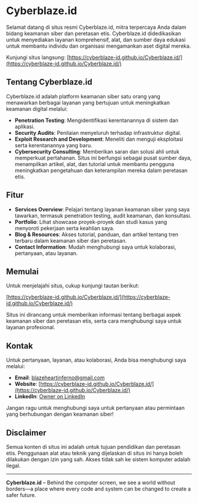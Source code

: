 # Cyberblaze.id

Selamat datang di situs resmi Cyberblaze.id, mitra terpercaya Anda dalam bidang keamanan siber dan peretasan etis. Cyberblaze.id didedikasikan untuk menyediakan layanan komprehensif, alat, dan sumber daya edukasi untuk membantu individu dan organisasi mengamankan aset digital mereka.

Kunjungi situs langsung: [https://cyberblaze-id.github.io/Cyberblaze.id/](https://cyberblaze-id.github.io/Cyberblaze.id/)

## Tentang Cyberblaze.id

Cyberblaze.id adalah platform keamanan siber satu orang yang menawarkan berbagai layanan yang bertujuan untuk meningkatkan keamanan digital melalui:

- **Penetration Testing**: Mengidentifikasi kerentanannya di sistem dan aplikasi.
- **Security Audits**: Penilaian menyeluruh terhadap infrastruktur digital.
- **Exploit Research and Development**: Meneliti dan menguji eksploitasi serta kerentanannya yang baru.
- **Cybersecurity Consulting**: Memberikan saran dan solusi ahli untuk memperkuat pertahanan.
Situs ini berfungsi sebagai pusat sumber daya, menampilkan artikel, alat, dan tutorial untuk membantu pengguna meningkatkan pengetahuan dan keterampilan mereka dalam peretasan etis.

## Fitur

- **Services Overview**: Pelajari tentang layanan keamanan siber yang saya tawarkan, termasuk penetration testing, audit keamanan, dan konsultasi.
- **Portfolio**: Lihat showcase proyek-proyek dan studi kasus yang menyoroti pekerjaan serta keahlian saya.
- **Blog & Resources**: Akses tutorial, panduan, dan artikel tentang tren terbaru dalam keamanan siber dan peretasan.
- **Contact Information**: Mudah menghubungi saya untuk kolaborasi, pertanyaan, atau layanan.

## Memulai

Untuk menjelajahi situs, cukup kunjungi tautan berikut:

[https://cyberblaze-id.github.io/Cyberblaze.id/](https://cyberblaze-id.github.io/Cyberblaze.id/)

Situs ini dirancang untuk memberikan informasi tentang berbagai aspek keamanan siber dan peretasan etis, serta cara menghubungi saya untuk layanan profesional.

## Kontak

Untuk pertanyaan, layanan, atau kolaborasi, Anda bisa menghubungi saya melalui:

- **Email**: [blazeheartinferno@gmail.com](mailto:blazeheartinferno@gmail.com)
- **Website**: [https://cyberblaze-id.github.io/Cyberblaze.id/](https://cyberblaze-id.github.io/Cyberblaze.id/)
- **LinkedIn**: [Owner on LinkedIn](https://www.linkedin.com/in/alfindoangan/) 

Jangan ragu untuk menghubungi saya untuk pertanyaan atau permintaan yang berhubungan dengan keamanan siber!

## Disclaimer

Semua konten di situs ini adalah untuk tujuan pendidikan dan peretasan etis. Penggunaan alat atau teknik yang dijelaskan di situs ini hanya boleh dilakukan dengan izin yang sah. Akses tidak sah ke sistem komputer adalah ilegal.

---

**Cyberblaze.id** – Behind the computer screen, we see a world without borders—a place where every code and system can be changed to create a safer future.
